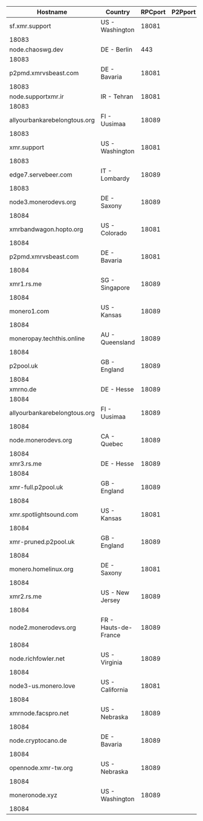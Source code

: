 Hostname | Country | RPCport | P2Pport
--- | --- | --- | ---
sf.xmr.support | US - Washington | 18081
 | 18083
node.chaoswg.dev | DE - Berlin | 443
 | 18083
p2pmd.xmrvsbeast.com | DE - Bavaria | 18081
 | 18083
node.supportxmr.ir | IR - Tehran | 18081
 | 18083
allyourbankarebelongtous.org | FI - Uusimaa | 18089
 | 18083
xmr.support | US - Washington | 18081
 | 18083
edge7.servebeer.com | IT - Lombardy | 18089
 | 18083
node3.monerodevs.org | DE - Saxony | 18089
 | 18084
xmrbandwagon.hopto.org | US - Colorado | 18081
 | 18084
p2pmd.xmrvsbeast.com | DE - Bavaria | 18081
 | 18084
xmr1.rs.me | SG - Singapore | 18089
 | 18084
monero1.com | US - Kansas | 18089
 | 18084
moneropay.techthis.online | AU - Queensland | 18089
 | 18084
p2pool.uk | GB - England | 18089
 | 18084
xmrno.de | DE - Hesse | 18089
 | 18084
allyourbankarebelongtous.org | FI - Uusimaa | 18089
 | 18084
node.monerodevs.org | CA - Quebec | 18089
 | 18084
xmr3.rs.me | DE - Hesse | 18089
 | 18084
xmr-full.p2pool.uk | GB - England | 18089
 | 18084
xmr.spotlightsound.com | US - Kansas | 18081
 | 18084
xmr-pruned.p2pool.uk | GB - England | 18089
 | 18084
monero.homelinux.org | DE - Saxony | 18081
 | 18084
xmr2.rs.me | US - New Jersey | 18089
 | 18084
node2.monerodevs.org | FR - Hauts-de-France | 18089
 | 18084
node.richfowler.net | US - Virginia | 18089
 | 18084
node3-us.monero.love | US - California | 18081
 | 18084
xmrnode.facspro.net | US - Nebraska | 18089
 | 18084
node.cryptocano.de | DE - Bavaria | 18089
 | 18084
opennode.xmr-tw.org | US - Nebraska | 18089
 | 18084
moneronode.xyz | US - Washington | 18089
 | 18084
